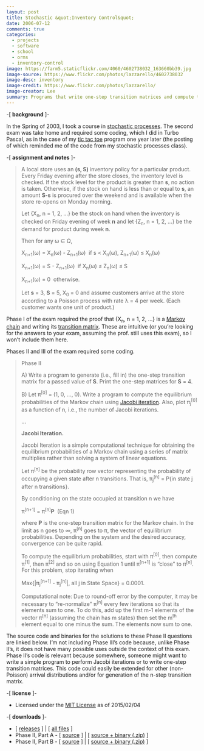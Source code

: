 ```yaml
---
layout: post
title: Stochastic &quot;Inventory Control&quot;
date: 2006-07-12
comments: true
categories:
  - projects
  - software
  - school
  - orms
  - inventory-control
image: https://farm5.staticflickr.com/4060/4602738032_163660bb39.jpg
image-source: https://www.flickr.com/photos/lazzarello/4602738032
image-desc: inventory
image-credit: https://www.flickr.com/photos/lazzarello/
image-creator: Lee
summary: Programs that write one-step transition matrices and compute the equilibrium probabilities of <a href="http://en.wikipedia.org/wiki/Markov_chain">Markov chains</a> using <a href="http://en.wikipedia.org/wiki/Jacobi_method">Jacobi iteration</a>
---
```


-[ **background** ]-

 In the Spring of 2003, I took a course in [stochastic processes](http://en.wikipedia.org/wiki/Stochastic_process). The second exam was take home and required some coding, which I did in Turbo Pascal, as in the case of my [tic tac toe](http://s.mylesandmyles.info/blog/2006/07/10/tic-tac-toe) program one year later (the posting of which reminded me of the code from my stochastic processes class).

-[ **assignment and notes** ]-
> A local store uses an **(s, S)** inventory policy for a particular product. Every Friday evening after the store closes, the inventory level is checked. If the stock level for the product is greater than **s**, no action is taken. Otherwise, if the stock on hand is less than or equal to **s**, an amount **S-s** is procured over the weekend and is available when the store re-opens on Monday morning.
> 
> Let {X<sub>n</sub>, n = 1, 2, …} be the stock on hand when the inventory is checked on Friday evening of week **n** and let {Z<sub>n</sub>, n = 1, 2, …} be the demand for product during week **n**.
> 
> Then for any ω ∈ Ω,
> 
>  X<sub>n+1</sub>(ω) = X<sub>n</sub>(ω) - Z<sub>n+1</sub>(ω)  if s &lt; X<sub>n</sub>(ω), Z<sub>n+1</sub>(ω) ≤ X<sub>n</sub>(ω) 
>
>  X<sub>n+1</sub>(ω) = S - Z<sub>n+1</sub>(ω)  if X<sub>n</sub>(ω) ≤ Z<sub>n</sub>(ω) ≤ S 
>
>  X<sub>n+1</sub>(ω) = 0  otherwise. 
> 
> 
> Let **s** = 3, **S** = 5, X<sub>0</sub> = 0 and assume customers arrive at the store according to a Poisson process with rate λ = 4 per week. (Each customer wants one unit of product.)
> 

Phase I of the exam required the proof that {X<sub>n</sub>, n = 1, 2, …} is a [Markov chain](http://en.wikipedia.org/wiki/Markov_chain) and writing its [transition matrix](http://en.wikipedia.org/wiki/Stochastic_matrix). These are intuitive (or you’re looking for the answers to your exam, assuming the prof. still uses this exam), so I won’t include them here.

Phases II and III of the exam required some coding.

> Phase II
> 
> A) Write a program to generate (i.e., fill in) the one-step transition matrix for a passed value of **S**. Print the one-step matrices for **S** = 4.
> 
> B) Let π<sup>[0]</sup> = (1, 0, …, 0). Write a program to compute the equilibrium probabilities of the Markov chain using [Jacobi iteration](http://en.wikipedia.org/wiki/Jacobi_method).
>  Also, plot π<sub>j</sub><sup>[0]</sup> as a function of n, i.e., the number of Jacobi iterations.
> 
> …
> 
> **Jacobi Iteration.**
> 
> Jacobi Iteration is a simple computational technique for obtaining the equilibrium probabilities of a Markov chain using a series of matrix multiplies rather than solving a system of linear equations.
> 
> Let π<sup>[n]</sup> be the probability row vector representing the probability of occupying a given state after n transitions. That is, π<sub>j</sub><sup>[n]</sup> = P{in state j after n transitions}.
> 
> By conditioning on the state occupied at transition n we have
> 
> π<sup>[n+1]</sup> = π<sup>[n]</sup>**P**  (Eqn 1)
> 
> 
> where **P** is the one-step transition matrix for the Markov chain. In the limit as n goes to ∞, π<sup>[n]</sup> goes to π, the vector of equilibrium probabilities. Depending on the system and the desired accuracy, convergence can be quite rapid.
> 
> To compute the equilibrium probabilities, start with π<sup>[0]</sup>, then compute π<sup>[1]</sup>, then π<sup>[2]</sup> and so on using Equation 1 until π<sup>[n+1]</sup> is “close” to π<sup>[n]</sup>. For this problem, stop iterating when
> 
> Max{|π<sub>j</sub><sup>[n+1]</sup> - π<sub>j</sub><sup>[n]</sup>|, all j in State Space} = 0.0001.
> 
> 
> Computational note: Due to round-off error by the computer, it may be necessary to “re-normalize” π<sup>[n]</sup> every few iterations so that its elements sum to one. To do this, add up the first m-1 elements of the vector π<sup>[n]</sup> (assuming the chain has m states) then set the m<sup>th</sup> element equal to one minus the sum. The elements now sum to one.
> 

The source code and binaries for the solutions to these Phase II questions are linked below. I’m not including Phase III’s code because, unlike Phase II’s, it does not have many possible uses outside the context of this exam. Phase II’s code is relevant because somewhere, someone might want to write a simple program to perform Jacobi iterations or to write one-step transition matrices. This code could easily be extended for other (non-Poisson) arrival distributions and/or for generation of the n-step transition matrix.

-[ **license** ]-

*   Licensed under the [MIT License](https://github.com/scumdogsteev/stochastic-inventory-control/blob/master/LICENSE) as of 2015/02/04

-[ **downloads** ]-

* [ [releases](https://github.com/scumdogsteev/stochastic-inventory-control/releases) ] &#124; [ [all files](https://github.com/scumdogsteev/stochastic-inventory-control) ]
* Phase II, Part A - [ [source](http://steve.mylesandmyles.info/projects/transition_jacobi/ex2ph2a.pas "ex2ph2a.pas") ] &#124; [ [source + binary (.zip)](http://steve.mylesandmyles.info/projects/transition_jacobi/ex2ph2a.zip "ex2ph2a.zip") ]
* Phase II, Part B - [ [source](http://steve.mylesandmyles.info/projects/transition_jacobi/ex2ph2b.pas "ex2ph2b.pas") ] &#124; [ [source + binary (.zip)](http://steve.mylesandmyles.info/projects/transition_jacobi/ex2ph2b.zip "ex2ph2b.zip") ]
